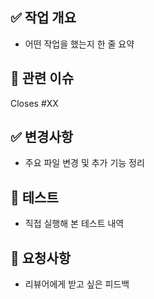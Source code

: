 ## ✅ 작업 개요
- 어떤 작업을 했는지 한 줄 요약

## 🔗 관련 이슈
Closes #XX

## ✅ 변경사항
- 주요 파일 변경 및 추가 기능 정리

## 🧪 테스트
- 직접 실행해 본 테스트 내역

## 🙋 요청사항
- 리뷰어에게 받고 싶은 피드백
